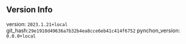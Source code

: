 ## Version Info

version: `2023.1.21+local`
git_hash:`29e1910d49636a7b32b4ea8cce6eb41c414f6752`
pynchon_version: `0.0.0+local`